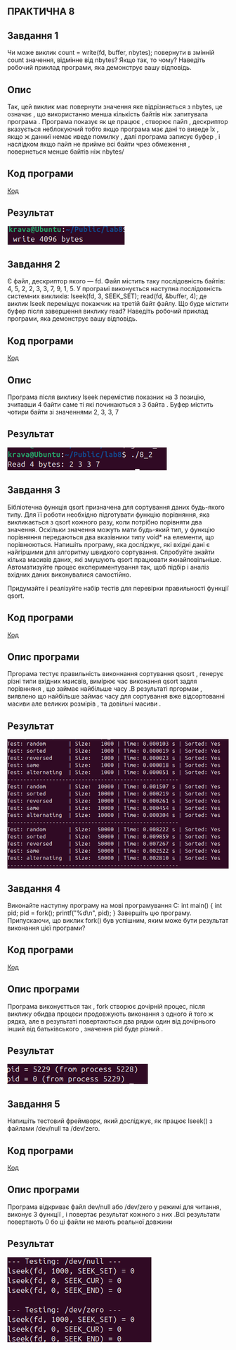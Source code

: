 ## ПРАКТИЧНА 8


## Завдання 1

Чи може виклик count = write(fd, buffer, nbytes); повернути в змінній count значення, відмінне від nbytes? Якщо так, то чому? Наведіть робочий приклад програми, яка демонструє вашу відповідь.

## Опис
Так, цей виклик має повернути значення яке відрізняється з nbytes, це означає , що використанно менша кількість байтів ніж запитувала програма . Програма показує як це працює , створює пайп , дескриптор вказується неблокуючий тобто якщо програма має дані то виведе їх , якщо ж данниї немає иведе помилку , далі програма записує буфер , і наслідком якщо пайп не прийме всі байти чрез обмеження , повернеться менше байтів ніж nbytes/

## Код програми 
[Код](lab8_1/lab8_1.c)

## Результат 
![lab8](lab8_1/8_1.png)





## Завдання 2 

 Є файл, дескриптор якого — fd. Файл містить таку послідовність байтів: 4, 5, 2, 2, 3, 3, 7, 9, 1, 5. У програмі виконується наступна послідовність системних викликів:
lseek(fd, 3, SEEK_SET);
read(fd, &buffer, 4);
де виклик lseek переміщує покажчик на третій байт файлу. Що буде містити буфер після завершення виклику read? Наведіть робочий приклад програми, яка демонструє вашу відповідь.
## Код програми 
[Код](lab8_2/lab8_2.c)

## Опис
Програма після виклику lseek перемістив показник на 3 позицію, зчитавши 4 байти саме ті які починаються з 3 байта . Буфер містить  чотири байти зі значеннями 2, 3, 3, 7


## Результат  
![lab8](lab8_2/8_2.png)



## Завдання 3

 Бібліотечна функція qsort призначена для сортування даних будь-якого типу. Для її роботи необхідно підготувати функцію порівняння, яка викликається з qsort кожного разу, коли потрібно порівняти два значення.
 Оскільки значення можуть мати будь-який тип, у функцію порівняння передаються два вказівники типу void* на елементи, що порівнюються.
Напишіть програму, яка досліджує, які вхідні дані є найгіршими для алгоритму швидкого сортування. Спробуйте знайти кілька масивів даних, які змушують qsort працювати якнайповільніше. Автоматизуйте процес експериментування так, щоб підбір і аналіз вхідних даних виконувалися самостійно.


Придумайте і реалізуйте набір тестів для перевірки правильності функції qsort.


 ## Код програми 
[Код](lab8_3/lab8_3.c)

## Опис програми
Пргорама тестує правильність виконнання сортування qsosrt ,  генерує різні типи вхідних маисвів, вимірює час виконання qsort задля порівнняня , що займає найбільше часу .В результаті пргормаи , виявлено що найбільше займає часу для сортування вже відсортованні масиви але великих розмірів , та довільні масиви .
## Результат 
![lab8](lab8_3/8_3.png)



## Завдання 4

 Виконайте наступну програму на мові програмування С:
int main() {
  int pid;
  pid = fork();
  printf("%d\n", pid);
}
Завершіть цю програму. Припускаючи, що виклик fork() був успішним, яким може бути результат виконання цієї програми?


 ## Код програми 
[Код](lab8_4/lab8_4.c)

## Опис програми
Програма виконуєтться так , fork створює дочірній процес, після виклику обидва процеси продовжують виконання з одного й того ж рядка, але в результаті повертаються два рядки один від дочірнього інший від батьківського , значення pid буде різний .  
## Результат 

![lab8](lab8_4/8_4.png)

## Завдання 5

Напишіть тестовий фреймворк, який досліджує, як працює lseek() з файлами /dev/null та /dev/zero.



 ## Код програми 
[Код](lab8_5/lab8_5.c)

## Опис програми

Програма відкриває файл dev/null  або /dev/zero у режимі для читання, виконує 3 функції , і повертає результат кожного з них .Всі результати повертають 0 бо ці файли не мають реальної довжини 

## Результат 

![lab8](lab8_5/8_5.png)

